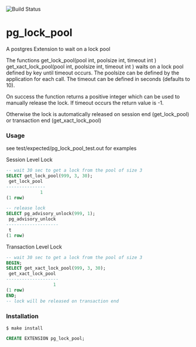 ![Build Status](https://github.com/adjust/pg_lock_pool/workflows/CI/badge.svg)

# pg_lock_pool

A postgres Extension to wait on a lock pool

The functions
get_lock_pool(pool int, poolsize int, timeout int )
get_xact_lock_pool(pool int, poolsize int, timeout int )
waits on a lock pool defined by key until timeout occurs.
The poolsize can be defined by the application for each call.
The timeout can be defined in seconds (defaults to 10).

On success the function returns a positive integer which can be used
to manually release the lock.
If timeout occurs the return value is -1.

Otherwise the lock is automatically released on session end (get_lock_pool)
or transaction end (get_xact_lock_pool)



### Usage

see test/expected/pg_lock_pool_test.out for examples

Session Level Lock

```SQL
-- wait 30 sec to get a lock from the pool of size 3
SELECT get_lock_pool(999, 3, 30);
 get_lock_pool
---------------
             1
(1 row)

-- release lock
SELECT pg_advisory_unlock(999, 1);
 pg_advisory_unlock
--------------------
 t
(1 row)

```

Transaction Level Lock

```SQL
-- wait 30 sec to get a lock from the pool of size 3
BEGIN;
SELECT get_xact_lock_pool(999, 3, 30);
 get_xact_lock_pool 
--------------------
                  1
(1 row)
END;
-- lock will be released on transaction end
```

### Installation

```shell
$ make install
```

```SQL
CREATE EXTENSION pg_lock_pool;
```
